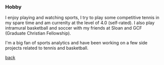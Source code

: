 ### Hobby

I enjoy playing and watching sports, I try to play some competitive tennis in my spare time and am currenlty at the level of 4.0 (self-rated). I also play intramural basketball and soccer with my friends at Sloan and GCF (Graduate Christian Fellowship).

I'm a big fan of sports analytics and have been working on a few side projects related to tennis and basketball. 





[back](./)
